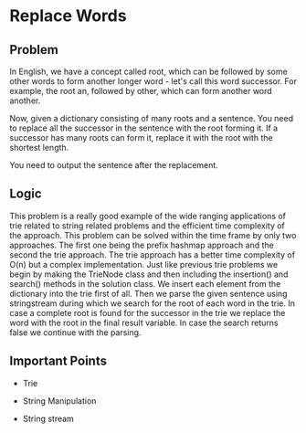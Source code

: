 # Replace Words

## Problem

In English, we have a concept called root, which can be followed by some other words to form another longer word - let's call this word successor. For example, the root an, followed by other, which can form another word another.

Now, given a dictionary consisting of many roots and a sentence. You need to replace all the successor in the sentence with the root forming it. If a successor has many roots can form it, replace it with the root with the shortest length.

You need to output the sentence after the replacement.

## Logic

This problem is a really good example of the wide ranging applications of trie related to string related problems and the efficient time complexity of the approach. This problem can be solved within the time frame by only two approaches. The first one being the prefix hashmap approach and the second the trie approach. The trie approach has a better time complexity of O(n) but a complex implementation. Just like previous trie problems we begin by making the TrieNode class and then including the insertion() and search() methods in the solution class. We insert each element from the dictionary into the trie first of all. Then we parse the given sentence using stringstream during which we search for the root of each word in the trie. In case a complete root is found for the successor in the trie we replace the word with the root in the final result variable. In case the search returns false we continue with the parsing.

## Important Points

- Trie

- String Manipulation

- String stream